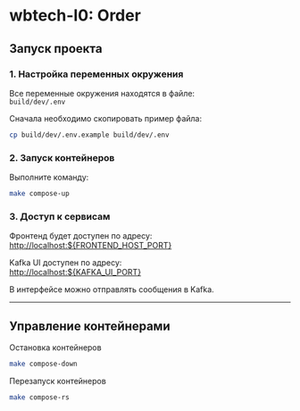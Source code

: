 # wbtech-l0: Order

## Запуск проекта

### 1. Настройка переменных окружения
Все переменные окружения находятся в файле: \
`build/dev/.env`

Сначала необходимо скопировать пример файла:
```bash
cp build/dev/.env.example build/dev/.env
```

### 2. Запуск контейнеров

Выполните команду:
```bash
make compose-up
```

### 3. Доступ к сервисам

Фронтенд будет доступен по адресу: \
[http://localhost:${FRONTEND_HOST_PORT}](http://localhost:8080)

Kafka UI доступен по адресу: \
[http://localhost:${KAFKA_UI_PORT}](http://localhost:8082)

В интерфейсе можно отправлять сообщения в Kafka.

***
## Управление контейнерами

Остановка контейнеров
```bash
make compose-down
```

Перезапуск контейнеров
```bash
make compose-rs
```
